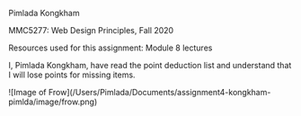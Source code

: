 <p>Pimlada Kongkham</p>
<p>MMC5277: Web Design Principles, Fall 2020</p>
<p>Resources used for this assignment: Module 8 lectures</p>
<p>I, Pimlada Kongkham, have read the point deduction list and understand that I will lose points for missing items.</p>
![Image of Frow](/Users/Pimlada/Documents/assignment4-kongkham-pimlda/image/frow.png)
